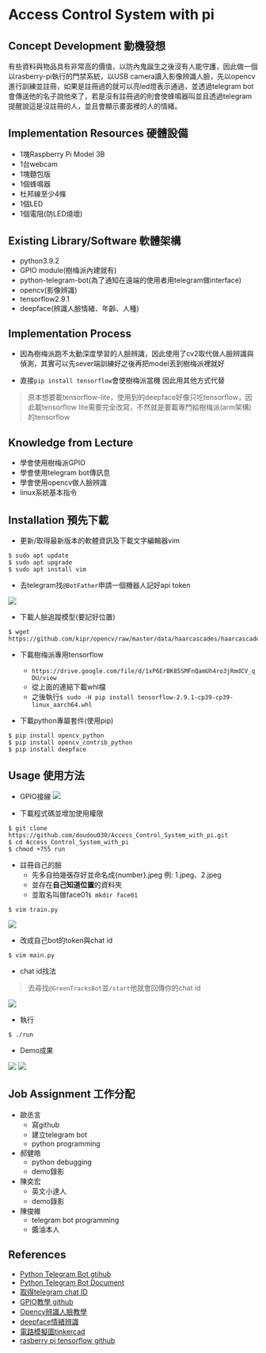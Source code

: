 # Access Control System with pi

## Concept Development 動機發想

<!-- Why does your team want to build this idea/project?  -->
有些資料與物品具有非常高的價值，以防內鬼誕生之後沒有人能守護，因此做一個以rasberry-pi執行的門禁系統，以USB camera讀入影像辨識人臉，先以opencv進行訓練並註冊，如果是註冊過的就可以亮led燈表示通過，並透過telegram bot會傳送他的名子說他來了，若是沒有註冊過的則會使蜂鳴器叫並且透過telegram提醒說這是沒註冊的人，並且會顯示畫面裡的人的情緒。
## Implementation Resources 硬體設備

<!-- e.g., How many Raspberry Pi? How much you spent on these resources? -->
- 1塊Raspberry Pi Model 3B
- 1台webcam
- 1塊麵包版
- 1個蜂鳴器
- 杜邦線至少4條
- 1個LED
- 1個電阻(防LED燒壞)

   
## Existing Library/Software 軟體架構

<!-- Which libraries do you use while you implement the project -->
- python3.9.2
- GPIO module(樹梅派內建就有)
- python-telegram-bot(為了通知在遠端的使用者用telegram做interface)
- opencv(影像辨識)
- tensorflow2.9.1
- deepface(辨識人臉情緒、年齡、人種)

## Implementation Process

<!-- What kind of problems you encounter, and how did you resolve the issue? -->
- 因為樹梅派跑不太動深度學習的人臉辨識，因此使用了cv2取代做人臉辨識與偵測，其實可以先sever端訓練好之後再把model丟到樹梅派裡就好

- 直接`pip install tensorflow`會使樹梅派當機
因此用其他方式代替
>原本想要載tensorflow-lite，使用到的deepface好像只吃tensorflow，因此載tensorflow lite需要完全改寫，不然就是要載專門給樹梅派(arm架構)的tensorflow
## Knowledge from Lecture

<!-- What kind of knowledge did you use on this project? -->

- 學會使用樹梅派GPIO
- 學會使用telegram bot傳訊息
- 學會使用opencv做人臉辨識
- linux系統基本指令
## Installation 預先下載

<!-- How do the user install with your project? -->

- 更新/取得最新版本的軟體資訊及下載文字編輯器vim
```
$ sudo apt update
$ sudo apt upgrade
$ sudo apt install vim
```


- 去telegram找`@BotFather`申請一個機器人記好api token

![](https://github.com/doudou030/Access_Control_System_with_pi/blob/main/img/creatbot.jpg?raw=true)



- 下載人臉追蹤模型(要記好位置)
```
$ wget https://github.com/kipr/opencv/raw/master/data/haarcascades/haarcascade_frontalface_default.xml
```
- 下載樹梅派專用tensorflow
    - `https://drive.google.com/file/d/1xP6ErBK85SMFnQamUh4ro3jRmdCV_qDU/view`
    - 從上面的連結下載whl檔
    - 之後執行`$ sudo -H pip install tensorflow-2.9.1-cp39-cp39-linux_aarch64.whl`

- 下載python專屬套件(使用pip)
```
$ pip install opencv_python
$ pip install opencv_contrib_python
$ pip install deepface 
```
## Usage 使用方法
<!-- How to use your project -->

- GPIO接線
![](https://github.com/doudou030/Access_Control_System_with_pi/blob/main/img/pin.jpg?raw=true)

- 下載程式碼並增加使用權限
```
$ git clone https://github.com/doudou030/Access_Control_System_with_pi.git
$ cd Access_Control_System_with_pi
$ chmod +755 run
```
- 註冊自己的臉
    - 先多自拍幾張存好並命名成{number}.jpeg 例: 1.jpeg、2.jpeg
    - 並存在**自己知道位置**的資料夾
    - 並取名叫做face01`$ mkdir face01`
```
$ vim train.py
```
![](https://github.com/doudou030/Access_Control_System_with_pi/blob/main/img/train.jpg?raw=true)

- 改成自己bot的token與chat id
```
$ vim main.py
```
- chat id找法 
>去尋找`@GreenTracksBot`並`/start`他就會回傳你的chat id

![](https://github.com/doudou030/Access_Control_System_with_pi/blob/main/img/chatid_with_token.png?raw=true)
- 執行
```
$ ./run
```
- Demo成果

![](https://github.com/doudou030/Access_Control_System_with_pi/blob/main/img/Demo1.jpg?raw=true)
![](https://github.com/doudou030/Access_Control_System_with_pi/blob/main/img/Demo2.png?raw=true)

## Job Assignment 工作分配
- 歐丞言
    - 寫github
    - 建立telegram bot
    - python programming
- 郝健皓
    - python debugging
    - demo錄影
- 陳奕宏
    - 英文小達人
    - demo錄影
- 陳俊維
    - telegram bot programming
    - 醬油本人

## References

- [Python Telegram Bot  gtihub](https://github.com/python-telegram-bot/python-telegram-bot)
- [Python Telegram Bot Document](https://docs.python-telegram-bot.org/en/stable/index.html)
- [取得telegram chat ID ](https://greentracks.app/index.php/2022/04/08/telegram/)
- [GPIO教學 github](https://github.com/piepie-tw/gpio-game-console)
- [Opencv辨識人臉教學](https://steam.oxxostudio.tw/category/python/ai/ai-face-recognizer.html)
- [deepface情緒辨識](https://steam.oxxostudio.tw/category/python/ai/ai-emotion.html)
- [電路模擬圖tinkercad](https://www.tinkercad.com/dashboard)
- [rasberry pi tensorflow github](https://github.com/Qengineering/TensorFlow-Raspberry-Pi_64-bit)
